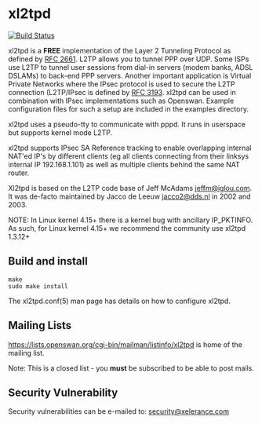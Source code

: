 # xl2tpd

[![Build Status](https://travis-ci.org/xelerance/xl2tpd.svg?branch=1.3.16dev)](https://travis-ci.org/xelerance/xl2tpd)

xl2tpd is a **FREE** implementation of the Layer 2 Tunneling Protocol
as defined by [RFC 2661](https://tools.ietf.org/rfc/rfc2661.txt).
L2TP allows you to tunnel PPP over UDP. Some ISPs use L2TP to tunnel user
sessions from dial-in servers (modem banks, ADSL DSLAMs) to back-end PPP
servers. Another important application is Virtual Private Networks where
the IPsec protocol is used to secure the L2TP connection (L2TP/IPsec is
defined by [RFC 3193](https://tools.ietf.org/rfc/rfc3193.txt). xl2tpd can
be used in combination with IPsec implementations such as Openswan. Example
configuration files for such a setup are included in the examples directory.

xl2tpd uses a pseudo-tty to communicate with pppd.
It runs in userspace but supports kernel mode L2TP.

xl2tpd supports IPsec SA Reference tracking to enable overlapping internal
NAT'ed IP's by different clients (eg all clients connecting from their
linksys internal IP 192.168.1.101) as well as multiple clients behind
the same NAT router.

Xl2tpd is based on the L2TP code base of Jeff McAdams <jeffm@iglou.com>.
It was de-facto maintained by Jacco de Leeuw <jacco2@dds.nl> in 2002 and 2003.

NOTE: In Linux kernel 4.15+ there is a kernel bug with ancillary IP_PKTINFO.
      As such, for Linux kernel 4.15+ we recommend the community use xl2tpd
      1.3.12+

## Build and install
    make
    sudo make install

The xl2tpd.conf(5) man page has details on how to configure xl2tpd.


## Mailing Lists

https://lists.openswan.org/cgi-bin/mailman/listinfo/xl2tpd
is home of the mailing list.

Note: This is a closed list - you **must** be subscribed to be able
to post mails.

## Security Vulnerability

Security vulnerabilities can be e-mailed to: security@xelerance.com
